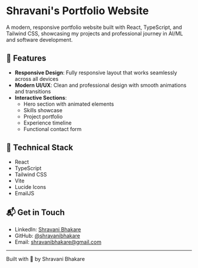 # Shravani's Portfolio Website

A modern, responsive portfolio website built with React, TypeScript, and Tailwind CSS, showcasing my projects and professional journey in AI/ML and software development.



## 🌟 Features

- **Responsive Design**: Fully responsive layout that works seamlessly across all devices  
- **Modern UI/UX**: Clean and professional design with smooth animations and transitions  
- **Interactive Sections**:  
  - Hero section with animated elements  
  - Skills showcase  
  - Project portfolio  
  - Experience timeline  
  - Functional contact form  

## 🔧 Technical Stack

- React  
- TypeScript  
- Tailwind CSS  
- Vite  
- Lucide Icons
- EmailJS






## 📬 Get in Touch

- LinkedIn: [Shravani Bhakare](https://www.linkedin.com/in/shravani-bhakare)  
- GitHub: [@shravanibhakare](https://github.com/shravanibhakare)  
- Email: shravanibhakare@gmail.com  

---

Built with 💛 by Shravani Bhakare
